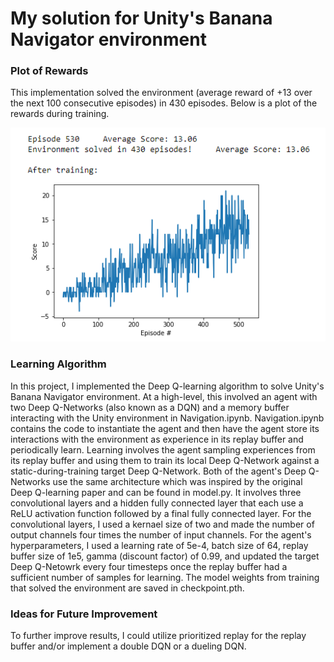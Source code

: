 # My solution for Unity's Banana Navigator environment

### Plot of Rewards
This implementation solved the environment (average reward of +13 over the next 100 consecutive episodes) in 430 episodes. Below is a plot of the rewards during training. 

![Plot of Rewards showing environment solved in 430 episodes](https://github.com/k-staple/deep-reinforcement-learning/blob/write_report/p1_navigation/solved_in_430_episodes.PNG "Plot of Rewards")

### Learning Algorithm
In this project, I implemented the Deep Q-learning algorithm to solve Unity's Banana Navigator environment. At a high-level, this involved an agent with two Deep Q-Networks (also known as a DQN) and a memory buffer interacting with the Unity environment in Navigation.ipynb. Navigation.ipynb contains the code to instantiate the agent and then have the agent store its interactions with the environment as experience in its replay buffer and periodically learn. Learning involves the agent sampling experiences from its replay buffer and using them to train its local Deep Q-Network against a static-during-training target Deep Q-Network. Both of the agent's Deep Q-Networks use the same architecture which was inspired by the original Deep Q-learning paper and can be found in model.py. It involves three convolutional layers and a hidden fully connected layer that each use a ReLU activation function followed by a final fully connected layer. For the convolutional layers, I used a kernael size of two and made the number of output channels four times the number of input channels. For the agent's hyperparameters, I used a learning rate of 5e-4, batch size of 64, replay buffer size of 1e5, gamma (discount factor) of 0.99, and updated the target Deep Q-Netowrk every four timesteps once the replay buffer had a sufficient number of samples for learning. The model weights from training that solved the environment are saved in checkpoint.pth.

### Ideas for Future Improvement
To further improve results, I could utilize prioritized replay for the replay buffer and/or implement a double DQN or a dueling DQN.
